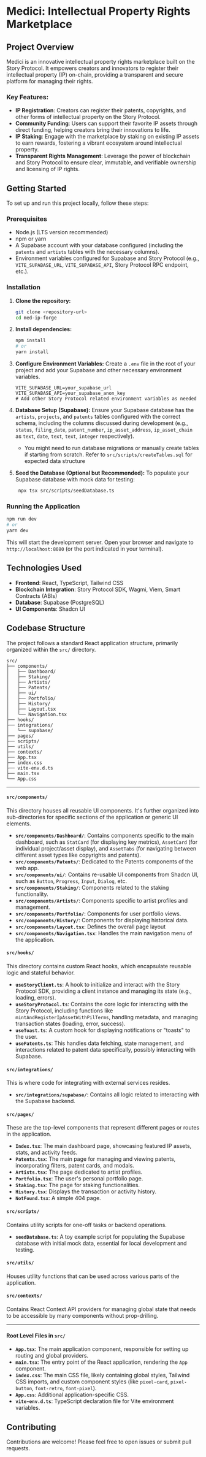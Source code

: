 # Medici: Intellectual Property Rights Marketplace

## Project Overview

Medici is an innovative intellectual property rights marketplace built on the Story Protocol. It empowers creators and innovators to register their intellectual property (IP) on-chain, providing a transparent and secure platform for managing their rights.

### Key Features:

- **IP Registration**: Creators can register their patents, copyrights, and other forms of intellectual property on the Story Protocol.
- **Community Funding**: Users can support their favorite IP assets through direct funding, helping creators bring their innovations to life.
- **IP Staking**: Engage with the marketplace by staking on existing IP assets to earn rewards, fostering a vibrant ecosystem around intellectual property.
- **Transparent Rights Management**: Leverage the power of blockchain and Story Protocol to ensure clear, immutable, and verifiable ownership and licensing of IP rights.

## Getting Started

To set up and run this project locally, follow these steps:

### Prerequisites

- Node.js (LTS version recommended)
- npm or yarn
- A Supabase account with your database configured (including the `patents` and `artists` tables with the necessary columns).
- Environment variables configured for Supabase and Story Protocol (e.g., `VITE_SUPABASE_URL`, `VITE_SUPABASE_API`, Story Protocol RPC endpoint, etc.).

### Installation

1.  **Clone the repository:**

    ```bash
    git clone <repository-url>
    cd med-ip-forge
    ```

2.  **Install dependencies:**

    ```bash
    npm install
    # or
    yarn install
    ```

3.  **Configure Environment Variables:**
    Create a `.env` file in the root of your project and add your Supabase and other necessary environment variables.

    ```
    VITE_SUPABASE_URL=your_supabase_url
    VITE_SUPABASE_API=your_supabase_anon_key
    # Add other Story Protocol related environment variables as needed
    ```

4.  **Database Setup (Supabase):**
    Ensure your Supabase database has the `artists`, `projects`, and `patents` tables configured with the correct schema, including the columns discussed during development (e.g., `status`, `filing_date`, `patent_number`, `ip_asset_address`, `ip_asset_chain` as `text`, `date`, `text`, `text`, `integer` respectively).

    - You might need to run database migrations or manually create tables if starting from scratch. Refer to `src/scripts/createTables.sql` for expected data structure

5.  **Seed the Database (Optional but Recommended):**
    To populate your Supabase database with mock data for testing:
    ```bash
     npx tsx src/scripts/seedDatabase.ts
    ```

### Running the Application

```bash
npm run dev
# or
yarn dev
```

This will start the development server. Open your browser and navigate to `http://localhost:8080` (or the port indicated in your terminal).

## Technologies Used

- **Frontend**: React, TypeScript, Tailwind CSS
- **Blockchain Integration**: Story Protocol SDK, Wagmi, Viem, Smart Contracts (ABIs)
- **Database**: Supabase (PostgreSQL)
- **UI Components**: Shadcn UI

## Codebase Structure

The project follows a standard React application structure, primarily organized within the `src/` directory.

```
src/
├── components/
│   ├── Dashboard/
│   ├── Staking/
│   ├── Artists/
│   ├── Patents/
│   ├── ui/
│   ├── Portfolio/
│   ├── History/
│   ├── Layout.tsx
│   └── Navigation.tsx
├── hooks/
├── integrations/
│   └── supabase/
├── pages/
├── scripts/
├── utils/
├── contexts/
├── App.tsx
├── index.css
├── vite-env.d.ts
├── main.tsx
└── App.css
```

---

#### `src/components/`

This directory houses all reusable UI components. It's further organized into sub-directories for specific sections of the application or generic UI elements.

- **`src/components/Dashboard/`**: Contains components specific to the main dashboard, such as `StatCard` (for displaying key metrics), `AssetCard` (for individual project/asset display), and `AssetTabs` (for navigating between different asset types like copyrights and patents).
- **`src/components/Patents/`**: Dedicated to the Patents components of the web app.
- **`src/components/ui/`**: Contains re-usable UI components from Shadcn UI, such as `Button`, `Progress`, `Input`, `Dialog`, etc.
- **`src/components/Staking/`**: Components related to the staking functionality.
- **`src/components/Artists/`**: Components specific to artist profiles and management.
- **`src/components/Portfolio/`**: Components for user portfolio views.
- **`src/components/History/`**: Components for displaying historical data.
- **`src/components/Layout.tsx`**: Defines the overall page layout
- **`src/components/Navigation.tsx`**: Handles the main navigation menu of the application.

#### `src/hooks/`

This directory contains custom React hooks, which encapsulate reusable logic and stateful behavior.

- **`useStoryClient.ts`**: A hook to initialize and interact with the Story Protocol SDK, providing a client instance and managing its state (e.g., loading, errors).
- **`useStoryProtocol.ts`**: Contains the core logic for interacting with the Story Protocol, including functions like `mintAndRegisterIpAssetWithPilTerms`, handling metadata, and managing transaction states (loading, error, success).
- **`useToast.ts`**: A custom hook for displaying notifications or "toasts" to the user.
- **`usePatents.ts`**: This handles data fetching, state management, and interactions related to patent data specifically, possibly interacting with Supabase.

#### `src/integrations/`

This is where code for integrating with external services resides.

- **`src/integrations/supabase/`**: Contains all logic related to interacting with the Supabase backend.
 
#### `src/pages/`

These are the top-level components that represent different pages or routes in the application.

- **`Index.tsx`**: The main dashboard page, showcasing featured IP assets, stats, and activity feeds.
- **`Patents.tsx`**: The main page for managing and viewing patents, incorporating filters, patent cards, and modals.
- **`Artists.tsx`**: The page dedicated to artist profiles.
- **`Portfolio.tsx`**: The user's personal portfolio page.
- **`Staking.tsx`**: The page for staking functionalities.
- **`History.tsx`**: Displays the transaction or activity history.
- **`NotFound.tsx`**: A simple 404 page.

#### `src/scripts/`

Contains utility scripts for one-off tasks or backend operations.

- **`seedDatabase.ts`**: A toy example script for populating the Supabase database with initial mock data, essential for local development and testing.

#### `src/utils/`

Houses utility functions that can be used across various parts of the application.

#### `src/contexts/`

Contains React Context API providers for managing global state that needs to be accessible by many components without prop-drilling.

---

#### Root Level Files in `src/`

- **`App.tsx`**: The main application component, responsible for setting up routing and global providers.
- **`main.tsx`**: The entry point of the React application, rendering the `App` component.
- **`index.css`**: The main CSS file, likely containing global styles, Tailwind CSS imports, and custom component styles (like `pixel-card`, `pixel-button`, `font-retro`, `font-pixel`).
- **`App.css`**: Additional application-specific CSS.
- **`vite-env.d.ts`**: TypeScript declaration file for Vite environment variables.

## Contributing

Contributions are welcome! Please feel free to open issues or submit pull requests.
